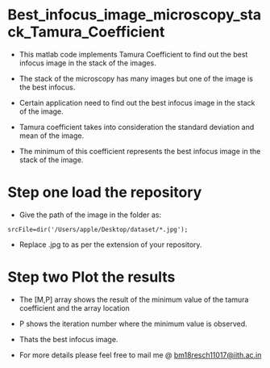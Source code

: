 # Best_infocus_image_microscopy_stack_Tamura_Coefficient

* This matlab code implements Tamura Coefficient to find out the best infocus image in the stack of the images.

* The stack of the microscopy has many images but one of the image is the best infocus.

* Certain application need to find out the best infocus image in the stack of the image.

* Tamura coefficient takes into consideration the standard deviation and mean of the image.

* The minimum of this coefficient represents the best infocus image in the stack of the image.

# Step one load the repository

* Give the path of the image in the folder as:

`srcFile=dir('/Users/apple/Desktop/dataset/*.jpg');`

* Replace .jpg to as per the extension of your repository.

# Step two Plot the results

* The [M,P] array shows the result of the minimum value of the tamura coefficient and the array location

* P shows the iteration number where the minimum value is observed.

* Thats the best infocus image.

* For more details please feel free to mail me @ bm18resch11017@iith.ac.in


